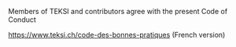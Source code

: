 Members of TEKSI and contributors agree with the present Code of Conduct

https://www.teksi.ch/code-des-bonnes-pratiques (French version)
